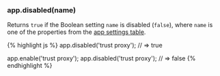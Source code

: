 <!---
 Copyright (c) 2016 StrongLoop, IBM, and Express Contributors
 License: MIT
-->

<h3 id='app.disabled'>app.disabled(name)</h3>

Returns `true` if the Boolean setting `name` is disabled (`false`), where `name` is one of the properties from
the [app settings table](#app.settings.table).

{% highlight js %}
app.disabled('trust proxy');
// => true

app.enable('trust proxy');
app.disabled('trust proxy');
// => false
{% endhighlight %}
